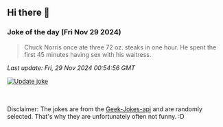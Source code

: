 ## Hi there 👋

### Joke of the day (Fri Nov 29 2024)
<!-- joke -->
>Chuck Norris once ate three 72 oz. steaks in one hour. He spent the first 45 minutes having sex with his waitress.
<!-- /joke -->

*Last update: Fri, 29 Nov 2024 00:54:56 GMT*

[![Update joke](https://github.com/nclskfm/nclskfm/actions/workflows/joke.yml/badge.svg)](https://github.com/nclskfm/nclskfm/actions/workflows/joke.yml)

<br><br>
Disclaimer: The jokes are from the [Geek-Jokes-api](https://github.com/sameerkumar18/geek-joke-api) and are randomly selected. That's why they are unfortunately often not funny. :D
